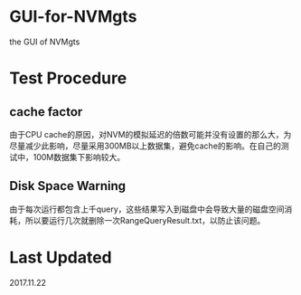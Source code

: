 # GUI-for-NVMgts
the GUI of NVMgts

# Test Procedure
## cache factor ##
由于CPU cache的原因，对NVM的模拟延迟的倍数可能并没有设置的那么大，为尽量减少此影响，尽量采用300MB以上数据集，避免cache的影响。在自己的测试中，100M数据集下影响较大。
## Disk Space Warning ##
由于每次运行都包含上千query，这些结果写入到磁盘中会导致大量的磁盘空间消耗，所以要运行几次就删除一次RangeQueryResult.txt，以防止该问题。

# Last Updated #
2017.11.22
